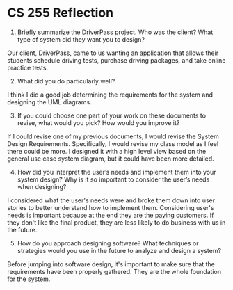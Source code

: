 # CS 255 Reflection

1. Briefly summarize the DriverPass project. Who was the client? What type of system did they want you to design?

Our client, DriverPass, came to us wanting an application that allows their students schedule driving tests, purchase driving packages, and take online practice tests. 

2. What did you do particularly well?

I think I did a good job determining the requirements for the system and designing the UML diagrams.

3. If you could choose one part of your work on these documents to revise, what would you pick? How would you improve it?

If I could revise one of my previous documents, I would revise the System Design Requirements. Specifically, I would revise my class model as I feel there could be more. I designed it with a high level view based on the general use case system diagram, but it could have been more detailed.

4. How did you interpret the user’s needs and implement them into your system design? Why is it so important to consider the user’s needs when designing?

I considered what the user's needs were and broke them down into user stories to better understand how to implement them. Considering user's needs is important because at the end they are the paying customers. If they don't like the final product, they are less likely to do business with us in the future.

5. How do you approach designing software? What techniques or strategies would you use in the future to analyze and design a system?

Before jumping into software design, it's important to make sure that the requirements have been properly gathered. They are the whole foundation for the system.

